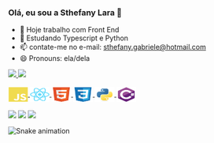 ### Olá, eu sou a Sthefany Lara 👋

- 🔭 Hoje trabalho com Front End 
- 🌱 Estudando Typescript e Python 
- 📫 contate-me no e-mail: sthefany.gabriele@hotmail.com
- 😄 Pronouns: ela/dela


<div >
  <a href="https://github.com/SthefanyLara">
  <img height="180em" src="https://github-readme-stats.vercel.app/api?username=SthefanyLara&show_icons=true&theme=dracula&include_all_commits=true&count_private=true"/>
  <img height="180em" src="https://github-readme-stats.vercel.app/api/top-langs/?username=SthefanyLara&layout=compact&langs_count=7&theme=dracula"/>
</div>
  <div style="display: inline_block"><br>
  <img align="center" alt="Rafa-Js" height="30" width="40" src="https://raw.githubusercontent.com/devicons/devicon/master/icons/javascript/javascript-plain.svg">
  <img align="center" alt="Rafa-React" height="30" width="40" src="https://raw.githubusercontent.com/devicons/devicon/master/icons/react/react-original.svg">
  <img align="center" alt="Rafa-HTML" height="30" width="40" src="https://raw.githubusercontent.com/devicons/devicon/master/icons/html5/html5-original.svg">
  <img align="center" alt="Rafa-CSS" height="30" width="40" src="https://raw.githubusercontent.com/devicons/devicon/master/icons/css3/css3-original.svg">
  <img align="center" alt="Rafa-Python" height="30" width="40" src="https://raw.githubusercontent.com/devicons/devicon/master/icons/python/python-original.svg">
  <img align="center" alt="Rafa-Csharp" height="30" width="40" src="https://raw.githubusercontent.com/devicons/devicon/master/icons/csharp/csharp-original.svg">
 
</div>
  <br />
  <div >
  <a   align="center" href="https://instagram.com/sthe.laraa/" target="_blank"><img src="https://img.shields.io/badge/-Instagram-%23E4405F?style=for-the-badge&logo=instagram&logoColor=white" target="_blank"></a>
  <a   align="center"  href = "mailto:sthefany.gabriele@hotmail.com"><img src="https://img.shields.io/badge/-Gmail-%23333?style=for-the-badge&logo=gmail&logoColor=white" target="_blank"></a>
  <a   align="center" href="https://www.linkedin.com/in/sthefanylara/target="_blank"><img src="https://img.shields.io/badge/-LinkedIn-%230077B5?style=for-the-badge&logo=linkedin&logoColor=white" target="_blank"></a> 
  
  </div>
  
   ![Snake animation](https://github.com/SthefanyLara/blob/output/github-contribution-grid-snake.svg)

